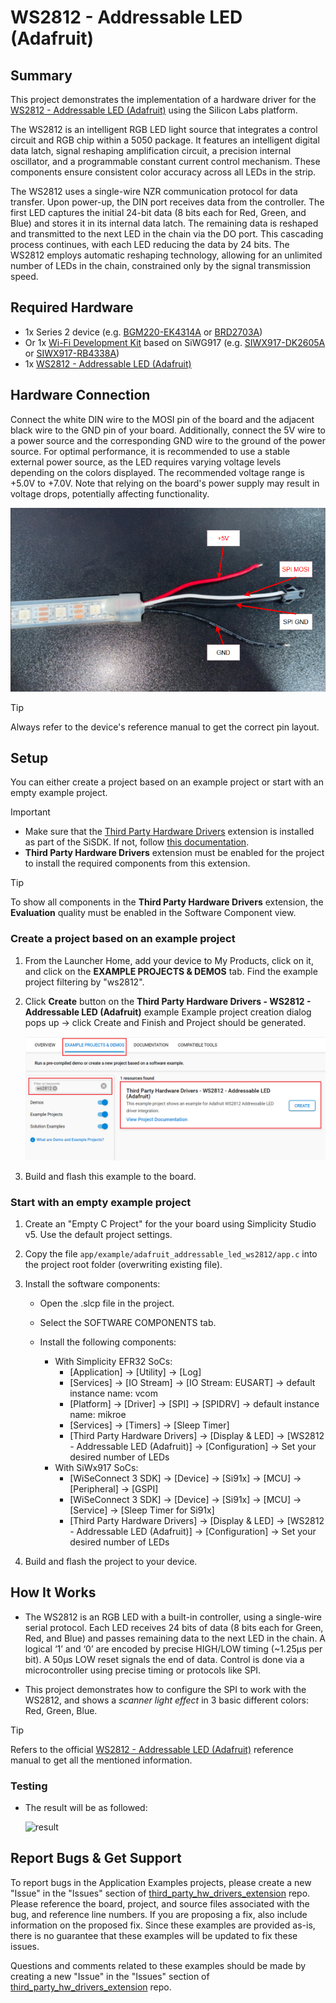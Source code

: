 # WS2812 - Addressable LED (Adafruit) #

## Summary ##

This project demonstrates the implementation of a hardware driver for the [WS2812 - Addressable LED (Adafruit)](https://cdn-shop.adafruit.com/datasheets/WS2812.pdf) using the Silicon Labs platform.

The WS2812 is an intelligent RGB LED light source that integrates a control circuit and RGB chip within a 5050 package. It features an intelligent digital data latch, signal reshaping amplification circuit, a precision internal oscillator, and a programmable constant current control mechanism. These components ensure consistent color accuracy across all LEDs in the strip.

The WS2812 uses a single-wire NZR communication protocol for data transfer. Upon power-up, the DIN port receives data from the controller. The first LED captures the initial 24-bit data (8 bits each for Red, Green, and Blue) and stores it in its internal data latch. The remaining data is reshaped and transmitted to the next LED in the chain via the DO port. This cascading process continues, with each LED reducing the data by 24 bits. The WS2812 employs automatic reshaping technology, allowing for an unlimited number of LEDs in the chain, constrained only by the signal transmission speed.

## Required Hardware ##

- 1x Series 2 device (e.g. [BGM220-EK4314A](https://www.silabs.com/development-tools/wireless/bluetooth/bgm220-explorer-kit) or [BRD2703A](https://www.silabs.com/development-tools/wireless/efr32xg24-explorer-kit?tab=overview))
- Or 1x [Wi-Fi Development Kit](https://www.silabs.com/development-tools/wireless/wi-fi) based on SiWG917 (e.g. [SIWX917-DK2605A](https://www.silabs.com/development-tools/wireless/wi-fi/siwx917-dk2605a-wifi-6-bluetooth-le-soc-dev-kit) or [SIWX917-RB4338A](https://www.silabs.com/development-tools/wireless/wi-fi/siwx917-rb4338a-wifi-6-bluetooth-le-soc-radio-board))
- 1x [WS2812 - Addressable LED (Adafruit)](https://cdn-shop.adafruit.com/datasheets/WS2812.pdf)

## Hardware Connection ##

Connect the white DIN wire to the MOSI pin of the board and the adjacent black wire to the GND pin of your board. Additionally, connect the 5V wire to a power source and the corresponding GND wire to the ground of the power source. For optimal performance, it is recommended to use a stable external power source, as the LED requires varying voltage levels depending on the colors displayed. The recommended voltage range is +5.0V to +7.0V. Note that relying on the board's power supply may result in voltage drops, potentially affecting functionality.

![connection](image/connection.png)

> [!TIP]
> Always refer to the device's reference manual to get the correct pin layout.

## Setup ##

You can either create a project based on an example project or start with an empty example project.

> [!IMPORTANT]
> - Make sure that the [Third Party Hardware Drivers](https://github.com/SiliconLabsSoftware/third_party_hw_drivers_extension) extension is installed as part of the SiSDK. If not, follow [this documentation](https://github.com/SiliconLabsSoftware/third_party_hw_drivers_extension/blob/master/README.md#how-to-add-to-simplicity-studio-ide).
> - **Third Party Hardware Drivers** extension must be enabled for the project to install the required components from this extension.

> [!TIP]
> To show all components in the **Third Party Hardware Drivers** extension, the **Evaluation** quality must be enabled in the Software Component view.

### Create a project based on an example project ###

1. From the Launcher Home, add your device to My Products, click on it, and click on the **EXAMPLE PROJECTS & DEMOS** tab. Find the example project filtering by "ws2812".

2. Click **Create** button on the **Third Party Hardware Drivers - WS2812 - Addressable LED (Adafruit)** example Example project creation dialog pops up -> click Create and Finish and Project should be generated.

   ![create_example](image/create_proj.png)

3. Build and flash this example to the board.

### Start with an empty example project ###

1. Create an "Empty C Project" for the your board using Simplicity Studio v5. Use the default project settings.

2. Copy the file `app/example/adafruit_addressable_led_ws2812/app.c` into the project root folder (overwriting existing file).

3. Install the software components:

   - Open the .slcp file in the project.

   - Select the SOFTWARE COMPONENTS tab.

   - Install the following components:
      - With Simplicity EFR32 SoCs:
         - [Application] → [Utility] → [Log]
         - [Services] → [IO Stream] → [IO Stream: EUSART] → default instance name: vcom
         - [Platform] → [Driver] → [SPI] → [SPIDRV] → default instance name: mikroe
         - [Services] → [Timers] → [Sleep Timer]
         - [Third Party Hardware Drivers] → [Display & LED] → [WS2812 - Addressable LED (Adafruit)] → [Configuration] → Set your desired number of LEDs
      - With SiWx917 SoCs:
         - [WiSeConnect 3 SDK] → [Device] → [Si91x] → [MCU] → [Peripheral] → [GSPI]
         - [WiSeConnect 3 SDK] → [Device] → [Si91x] → [MCU] → [Service] → [Sleep Timer for Si91x]
         - [Third Party Hardware Drivers] → [Display & LED] → [WS2812 - Addressable LED (Adafruit)] → [Configuration] → Set your desired number of LEDs
4. Build and flash the project to your device.

## How It Works ##

- The WS2812 is an RGB LED with a built-in controller, using a single-wire serial protocol. Each LED receives 24 bits of data (8 bits each for Green, Red, and Blue) and passes remaining data to the next LED in the chain. A logical ‘1’ and ‘0’ are encoded by precise HIGH/LOW timing (~1.25µs per bit). A 50µs LOW reset signals the end of data. Control is done via a microcontroller using precise timing or protocols like SPI.

- This project demonstrates how to configure the SPI to work with the WS2812, and shows a *scanner light effect* in 3 basic different colors: Red, Green, Blue.

> [!TIP]
> Refers to the official [WS2812 - Addressable LED (Adafruit)](https://cdn-shop.adafruit.com/datasheets/WS2812.pdf) reference manual to get all the mentioned information.

### Testing ###

- The result will be as followed:

   ![result](image/result_test.gif)

## Report Bugs & Get Support ##

To report bugs in the Application Examples projects, please create a new "Issue" in the "Issues" section of [third_party_hw_drivers_extension](https://github.com/SiliconLabsSoftware/third_party_hw_drivers_extension) repo. Please reference the board, project, and source files associated with the bug, and reference line numbers. If you are proposing a fix, also include information on the proposed fix. Since these examples are provided as-is, there is no guarantee that these examples will be updated to fix these issues.

Questions and comments related to these examples should be made by creating a new "Issue" in the "Issues" section of [third_party_hw_drivers_extension](https://github.com/SiliconLabsSoftware/third_party_hw_drivers_extension) repo.
